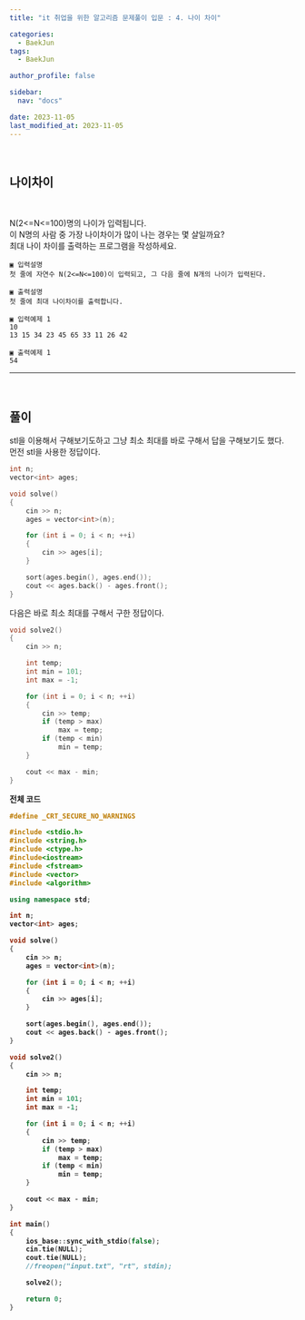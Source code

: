 ```yaml
---
title: "it 취업을 위한 알고리즘 문제풀이 입문 : 4. 나이 차이"

categories:
  - BaekJun
tags:
  - BaekJun

author_profile: false

sidebar:
  nav: "docs"

date: 2023-11-05
last_modified_at: 2023-11-05
---
```


<br>

## 나이차이

<br>

N(2<=N<=100)명의 나이가 입력됩니다.  
이 N명의 사람 중 가장 나이차이가 많이 나는 경우는 몇 살일까요?  
최대 나이 차이를 출력하는 프로그램을 작성하세요.

```
▣ 입력설명
첫 줄에 자연수 N(2<=N<=100)이 입력되고, 그 다음 줄에 N개의 나이가 입력된다.

▣ 출력설명
첫 줄에 최대 나이차이를 출력합니다.

▣ 입력예제 1 
10
13 15 34 23 45 65 33 11 26 42
 
▣ 출력예제 1
54
```

---

<br>

## 풀이  

stl을 이용해서 구해보기도하고 그냥 최소 최대를 바로 구해서 답을 구해보기도 했다.  
먼전 stl을 사용한 정답이다.

```cpp
int n;
vector<int> ages;

void solve()
{
	cin >> n;
	ages = vector<int>(n);

	for (int i = 0; i < n; ++i)
	{
		cin >> ages[i];
	}

	sort(ages.begin(), ages.end());
	cout << ages.back() - ages.front();
}
```

다음은 바로 최소 최대를 구해서 구한 정답이다.

```cpp
void solve2()
{
	cin >> n;

	int temp;
	int min = 101;
	int max = -1;

	for (int i = 0; i < n; ++i)
	{
		cin >> temp;
		if (temp > max)
			max = temp;
		if (temp < min)
			min = temp;
	}

	cout << max - min;
}
```

<b>전체 코드

```cpp
#define _CRT_SECURE_NO_WARNINGS

#include <stdio.h>
#include <string.h>
#include <ctype.h>
#include<iostream>
#include <fstream>
#include <vector>
#include <algorithm>

using namespace std;

int n;
vector<int> ages;

void solve()
{
	cin >> n;
	ages = vector<int>(n);

	for (int i = 0; i < n; ++i)
	{
		cin >> ages[i];
	}

	sort(ages.begin(), ages.end());
	cout << ages.back() - ages.front();
}

void solve2()
{
	cin >> n;

	int temp;
	int min = 101;
	int max = -1;

	for (int i = 0; i < n; ++i)
	{
		cin >> temp;
		if (temp > max)
			max = temp;
		if (temp < min)
			min = temp;
	}

	cout << max - min;
}

int main() 
{
	ios_base::sync_with_stdio(false);
	cin.tie(NULL);
	cout.tie(NULL);
	//freopen("input.txt", "rt", stdin);

	solve2();

	return 0;
}
```